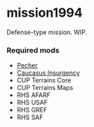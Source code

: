 # mission1994
Defense-type mission. WIP.

### Required mods
- [Pecher](https://steamcommunity.com/sharedfiles/filedetails/?id=708597484)
- [Caucasus Insurgency](https://steamcommunity.com/sharedfiles/filedetails/?id=708597484)
- CUP Terrains Core
- CUP Terrains Maps
- RHS AFARF
- RHS USAF
- RHS GREF
- RHS SAF
